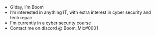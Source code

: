- G'day, I’m Boom
- I’m interested in anything IT, with extra interest in cyber security and tech repair
- I'm currently in a cyber security course
- Contact me on discord @ Boom_Mic#0001

<!---
BoomSec/BoomSec is a ✨ special ✨ repository because its `README.md` (this file) appears on your GitHub profile.
You can click the Preview link to take a look at your changes.
--->
